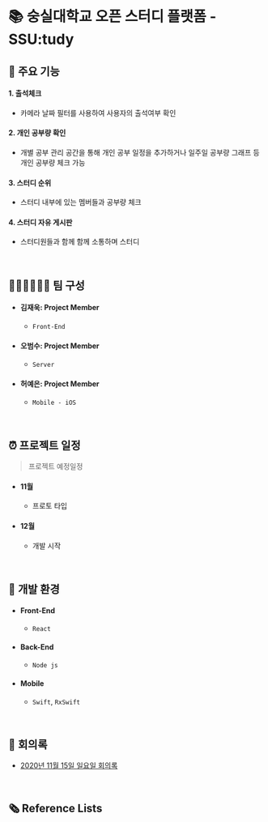 # 📚 숭실대학교 오픈 스터디 플랫폼 - SSU:tudy
## 📍 주요 기능
#### 1. 출석체크
- 카메라 날짜 필터를 사용하여 사용자의 출석여부 확인
#### 2. 개인 공부량 확인
- 개별 공부 관리 공간을 통해 개인 공부 일정을 추가하거나 일주일 공부량 그래프 등 개인 공부량 체크 가능
#### 3. 스터디 순위 
- 스터디 내부에 있는 멤버들과 공부량 체크
#### 4. 스터디 자유 게시판
- 스터디원들과 함께 함께 소통하며 스터디 

</br>

## 👩🏻‍💻🧑🏻‍💻 팀 구성
- #### 김재욱: Project Member
  * `Front-End`
- ####  오범수: Project Member
  * `Server`
- ####  허예은: Project Member
  * `Mobile - iOS`
  

</br>

## ⏰ 프로젝트 일정
> 프로젝트 예정일정
- #### 11월 
  - 프로토 타입
- #### 12월
  - 개발 시작

</br>

## 💁 개발 환경
- #### Front-End
  - `React`
- #### Back-End
  - `Node js`
- #### Mobile
  - `Swift`, `RxSwift`


</br>

## 📑 회의록
- [2020년 11월 15일 일요일 회의록](./meeting-record/20201115)

</br>

## 🗞 Reference Lists
